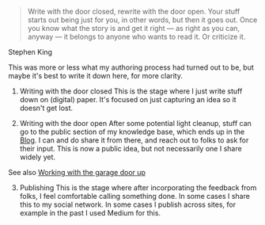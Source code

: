 > Write with the door closed, rewrite with the door open. Your stuff starts out being just for you, in other words, but then it goes out. Once you know what the story is and get it right — as right as you can, anyway — it belongs to anyone who wants to read it. Or criticize it.

Stephen King 

This was more or less what my authoring process had turned out to be, but maybe it's best to write it down here, for more clarity.

1. Writing with the door closed
This is the stage where I just write stuff down on (digital) paper. It's focused on just capturing an idea so it doesn't get lost. 

2. Writing with the door open
After some potential light cleanup, stuff can go to the public section of my knowledge base, which ends up in the [Blog](../Blog.md). I can and do share it from there, and reach out to folks to ask for their input. This is now a public idea, but not necessarily one I share widely yet.

See also [Working with the garage door up](Working%20with%20the%20garage%20door%20up.md)

3. Publishing
This is the stage where after incorporating the feedback from folks, I feel comfortable calling something done. In some cases I share this to my social network. In some cases I publish across sites, for example in the past I used Medium for this. 
